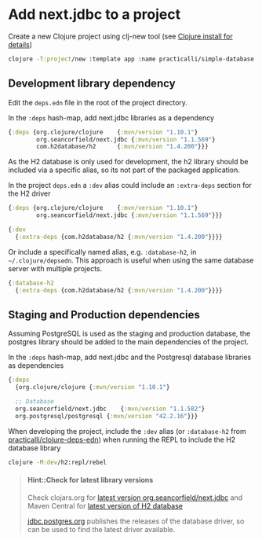 # Add next.jdbc to a project

Create a new Clojure project using clj-new tool (see [Clojure install for details](http://practicalli.github.io/clojure/clojure-tools/install/install-clojure.html))

```bash
clojure -T:project/new :template app :name practicalli/simple-database
```

## Development library dependency

Edit the `deps.edn` file in the root of the project directory.

In the `:deps` hash-map, add next.jdbc libraries as a dependency

```clojure
{:deps {org.clojure/clojure    {:mvn/version "1.10.1"}
        org.seancorfield/next.jdbc {:mvn/version "1.1.569"}
        com.h2database/h2      {:mvn/version "1.4.200"}}}
```

As the H2 database is only used for development, the h2 library should be included via a specific alias, so its not part of the packaged application.

In the project `deps.edn` a `:dev` alias could include an `:extra-deps` section for the H2 driver

```clojure
{:deps {org.clojure/clojure    {:mvn/version "1.10.1"}
        org.seancorfield/next.jdbc {:mvn/version "1.1.569"}}}

{:dev
  {:extra-deps {com.h2database/h2 {:mvn/version "1.4.200"}}}}
```

Or include a specifically named alias, e.g. `:database-h2`, in `~/.clojure/depsedn`.  This approach is useful when using the same database server with multiple projects.

```clojure
{:database-h2
  {:extra-deps {com.h2database/h2 {:mvn/version "1.4.200"}}}}
```


## Staging and Production dependencies

Assuming PostgreSQL is used as the staging and production database, the postgres library should be added to the main dependencies of the project.

In the `:deps` hash-map, add next.jdbc and the Postgresql database libraries as dependencies

```clojure
{:deps
  {org.clojure/clojure {:mvn/version "1.10.1"}

  ;; Database
  org.seancorfield/next.jdbc    {:mvn/version "1.1.582"}
  org.postgresql/postgresql {:mvn/version "42.2.16"}}}
```

When developing the project, include the `:dev` alias (or `:database-h2` from [practicalli/clojure-deps-edn](https://github.com/practicalli/clojure-deps-edn)) when running the REPL to include the H2 database library

```bash
clojure -M:dev/h2:repl/rebel
```

> #### Hint::Check for latest library versions
> Check clojars.org for [latest version org.seancorfield/next.jdbc](https://clojars.org/seancorfield/next.jdbc) and Maven Central for [latest version of H2 database](https://mvnrepository.com/artifact/com.h2database/h2)
>
> [jdbc.postgres.org](https://jdbc.postgresql.org/) publishes the releases of the database driver, so can be used to find the latest driver available.
